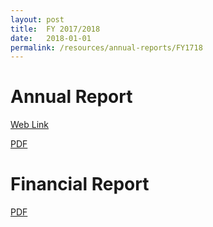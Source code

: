 ```yaml
---
layout: post
title:  FY 2017/2018
date:   2018-01-01
permalink: /resources/annual-reports/FY1718
---
```


# **Annual Report**
[Web Link](https://www.sentosa.gov.sg/sentosaAR17_18/index.html)

[PDF](/resources/annual-reports/files/Sentosa_AR_1718.pdf)


# **Financial Report**
[PDF](/resources/annual-reports/files/Sentosa_AR_1718_Financial_Report.pdf)
